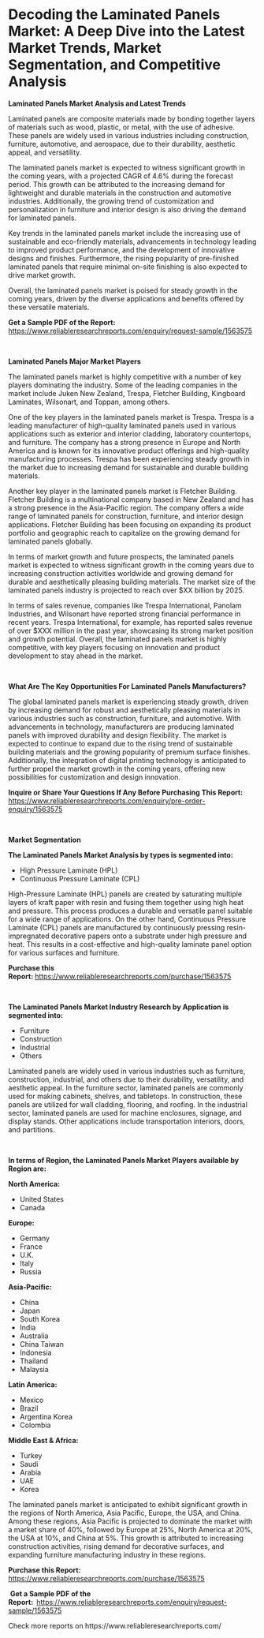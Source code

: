 <p><h1>Decoding the Laminated Panels Market: A Deep Dive into the Latest Market Trends, Market Segmentation, and Competitive Analysis</h1></p><p><strong>Laminated Panels Market Analysis and Latest Trends</strong></p>
<p><p>Laminated panels are composite materials made by bonding together layers of materials such as wood, plastic, or metal, with the use of adhesive. These panels are widely used in various industries including construction, furniture, automotive, and aerospace, due to their durability, aesthetic appeal, and versatility.</p><p>The laminated panels market is expected to witness significant growth in the coming years, with a projected CAGR of 4.6% during the forecast period. This growth can be attributed to the increasing demand for lightweight and durable materials in the construction and automotive industries. Additionally, the growing trend of customization and personalization in furniture and interior design is also driving the demand for laminated panels.</p><p>Key trends in the laminated panels market include the increasing use of sustainable and eco-friendly materials, advancements in technology leading to improved product performance, and the development of innovative designs and finishes. Furthermore, the rising popularity of pre-finished laminated panels that require minimal on-site finishing is also expected to drive market growth.</p><p>Overall, the laminated panels market is poised for steady growth in the coming years, driven by the diverse applications and benefits offered by these versatile materials.</p></p>
<p><strong>Get a Sample PDF of the Report:&nbsp;</strong> <a href="https://www.reliableresearchreports.com/enquiry/request-sample/1563575">https://www.reliableresearchreports.com/enquiry/request-sample/1563575</a></p>
<p>&nbsp;</p>
<p><strong>Laminated Panels Major Market Players</strong></p>
<p><p>The laminated panels market is highly competitive with a number of key players dominating the industry. Some of the leading companies in the market include Juken New Zealand, Trespa, Fletcher Building, Kingboard Laminates, Wilsonart, and Toppan, among others.</p><p>One of the key players in the laminated panels market is Trespa. Trespa is a leading manufacturer of high-quality laminated panels used in various applications such as exterior and interior cladding, laboratory countertops, and furniture. The company has a strong presence in Europe and North America and is known for its innovative product offerings and high-quality manufacturing processes. Trespa has been experiencing steady growth in the market due to increasing demand for sustainable and durable building materials.</p><p>Another key player in the laminated panels market is Fletcher Building. Fletcher Building is a multinational company based in New Zealand and has a strong presence in the Asia-Pacific region. The company offers a wide range of laminated panels for construction, furniture, and interior design applications. Fletcher Building has been focusing on expanding its product portfolio and geographic reach to capitalize on the growing demand for laminated panels globally.</p><p>In terms of market growth and future prospects, the laminated panels market is expected to witness significant growth in the coming years due to increasing construction activities worldwide and growing demand for durable and aesthetically pleasing building materials. The market size of the laminated panels industry is projected to reach over $XX billion by 2025.</p><p>In terms of sales revenue, companies like Trespa International, Panolam Industries, and Wilsonart have reported strong financial performance in recent years. Trespa International, for example, has reported sales revenue of over $XXX million in the past year, showcasing its strong market position and growth potential.  Overall, the laminated panels market is highly competitive, with key players focusing on innovation and product development to stay ahead in the market.</p></p>
<p>&nbsp;</p>
<p><strong>What Are The Key Opportunities For Laminated Panels Manufacturers?</strong></p>
<p><p>The global laminated panels market is experiencing steady growth, driven by increasing demand for robust and aesthetically pleasing materials in various industries such as construction, furniture, and automotive. With advancements in technology, manufacturers are producing laminated panels with improved durability and design flexibility. The market is expected to continue to expand due to the rising trend of sustainable building materials and the growing popularity of premium surface finishes. Additionally, the integration of digital printing technology is anticipated to further propel the market growth in the coming years, offering new possibilities for customization and design innovation.</p></p>
<p><strong>Inquire or Share Your Questions If Any Before Purchasing This Report:</strong> <a href="https://www.reliableresearchreports.com/enquiry/pre-order-enquiry/1563575">https://www.reliableresearchreports.com/enquiry/pre-order-enquiry/1563575</a></p>
<p>&nbsp;</p>
<p><strong>Market Segmentation</strong></p>
<p><strong>The Laminated Panels Market Analysis by types is segmented into:</strong></p>
<p><ul><li>High Pressure Laminate (HPL)</li><li>Continuous Pressure Laminate (CPL)</li></ul></p>
<p><p>High-Pressure Laminate (HPL) panels are created by saturating multiple layers of kraft paper with resin and fusing them together using high heat and pressure. This process produces a durable and versatile panel suitable for a wide range of applications. On the other hand, Continuous Pressure Laminate (CPL) panels are manufactured by continuously pressing resin-impregnated decorative papers onto a substrate under high pressure and heat. This results in a cost-effective and high-quality laminate panel option for various surfaces and furniture.</p></p>
<p><strong>Purchase this Report:&nbsp;</strong><a href="https://www.reliableresearchreports.com/purchase/1563575">https://www.reliableresearchreports.com/purchase/1563575</a></p>
<p>&nbsp;</p>
<p><strong>The Laminated Panels Market Industry Research by Application is segmented into:</strong></p>
<p><ul><li>Furniture</li><li>Construction</li><li>Industrial</li><li>Others</li></ul></p>
<p><p>Laminated panels are widely used in various industries such as furniture, construction, industrial, and others due to their durability, versatility, and aesthetic appeal. In the furniture sector, laminated panels are commonly used for making cabinets, shelves, and tabletops. In construction, these panels are utilized for wall cladding, flooring, and roofing. In the industrial sector, laminated panels are used for machine enclosures, signage, and display stands. Other applications include transportation interiors, doors, and partitions.</p></p>
<p>&nbsp;</p>
<p><strong>In terms of Region, the Laminated Panels Market Players available by Region are:</strong></p>
<p>
    <p> <strong> North America: </strong>
        <ul>
            <li>United States</li>
            <li>Canada</li>
        </ul>
        </p> 
    <p> <strong> Europe: </strong>
        <ul>
            <li>Germany</li>
            <li>France</li>
            <li>U.K.</li>
            <li>Italy</li>
            <li>Russia</li>
        </ul>
        </p> 
    <p> <strong> Asia-Pacific: </strong>
        <ul>
            <li>China</li>
            <li>Japan</li>
            <li>South Korea</li>
            <li>India</li>
            <li>Australia</li>
            <li>China Taiwan</li>
            <li>Indonesia</li>
            <li>Thailand</li>
            <li>Malaysia</li>
        </ul>
        </p> 
    <p> <strong> Latin America: </strong>
        <ul>
            <li>Mexico</li>
            <li>Brazil</li>
            <li>Argentina Korea</li>
            <li>Colombia</li>
        </ul>
        </p> 
    <p> <strong> Middle East & Africa: </strong>
        <ul>
            <li>Turkey</li>
            <li>Saudi</li>
            <li>Arabia</li>
            <li>UAE</li>
            <li>Korea</li>
        </ul>
    </p>
    </p>
<p><p>The laminated panels market is anticipated to exhibit significant growth in the regions of North America, Asia Pacific, Europe, the USA, and China. Among these regions, Asia Pacific is projected to dominate the market with a market share of 40%, followed by Europe at 25%, North America at 20%, the USA at 10%, and China at 5%. This growth is attributed to increasing construction activities, rising demand for decorative surfaces, and expanding furniture manufacturing industry in these regions.</p></p>
<p><strong>Purchase this Report: </strong><a href="https://www.reliableresearchreports.com/purchase/1563575">https://www.reliableresearchreports.com/purchase/1563575</a></p>
<p>&nbsp;<strong>Get a Sample PDF of the Report:&nbsp;&nbsp;</strong><a href="https://www.reliableresearchreports.com/enquiry/request-sample/1563575">https://www.reliableresearchreports.com/enquiry/request-sample/1563575</a></p>
<p><strong></strong></p>
<p>Check more reports on https://www.reliableresearchreports.com/</p>